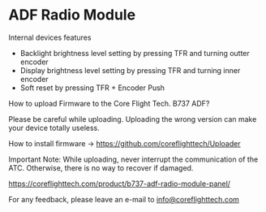 # ADF Radio Module

Internal devices features

- Backlight brightness level setting by pressing TFR and turning outter encoder
- Display brightness level setting by pressing TFR and turning inner encoder
- Soft reset by pressing TFR + Encoder Push

How to upload Firmware to the Core Flight Tech. B737 ADF?

Please be careful while uploading. 
Uploading the wrong version can make your device totally useless.

How to install firmware -> https://github.com/coreflighttech/Uploader
	
Important Note: While uploading, never interrupt the communication of the ATC. Otherwise, there is no way to recover if damaged.

https://coreflighttech.com/product/b737-adf-radio-module-panel/

For any feedback, please leave an e-mail to info@coreflighttech.com

